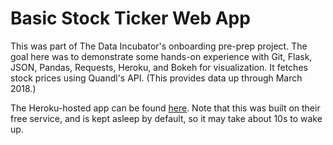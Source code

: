 # Basic Stock Ticker Web App

This was part of The Data Incubator's onboarding pre-prep project. The goal here was to demonstrate some hands-on experience with Git, Flask, JSON, Pandas, Requests, Heroku, and Bokeh for visualization. It fetches stock prices using Quandl's API. (This provides data up through March 2018.)

The Heroku-hosted app can be found [here](https://twelve-day-milestone.herokuapp.com/). Note that this was built on their free service, and is kept asleep by default, so it may take about 10s to wake up. 


